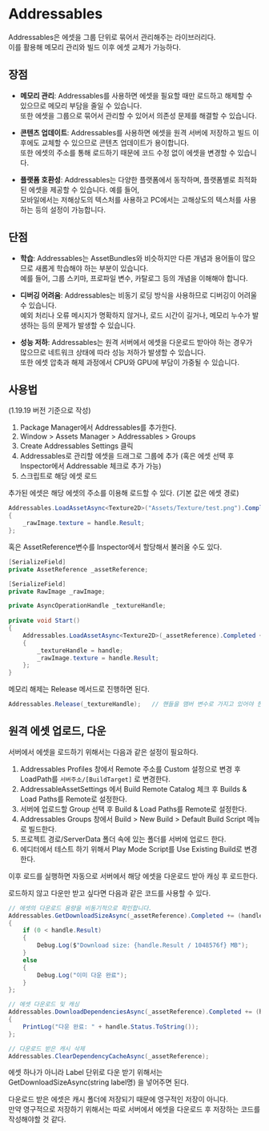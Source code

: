 # Addressables
Addressables은 에셋을 그룹 단위로 묶어서 관리해주는 라이브러리다.  
이를 활용해 메모리 관리와 빌드 이후 에셋 교체가 가능하다.

## 장점

- **메모리 관리**: Addressables를 사용하면 에셋을 필요할 때만 로드하고 해제할 수 있으므로 메모리 부담을 줄일 수 있습니다.  
또한 에셋을 그룹으로 묶어서 관리할 수 있어서 의존성 문제를 해결할 수 있습니다.

- **콘텐츠 업데이트**: Addressables를 사용하면 에셋을 원격 서버에 저장하고 빌드 이후에도 교체할 수 있으므로 콘텐츠 업데이트가 용이합니다.  
또한 에셋의 주소를 통해 로드하기 때문에 코드 수정 없이 에셋을 변경할 수 있습니다.

- **플랫폼 호환성**: Addressables는 다양한 플랫폼에서 동작하며, 플랫폼별로 최적화된 에셋을 제공할 수 있습니다. 예를 들어,  
모바일에서는 저해상도의 텍스처를 사용하고 PC에서는 고해상도의 텍스처를 사용하는 등의 설정이 가능합니다.

## 단점

- **학습**: Addressables는 AssetBundles와 비슷하지만 다른 개념과 용어들이 많으므로 새롭게 학습해야 하는 부분이 있습니다.  
예를 들어, 그룹 스키마, 프로파일 변수, 카탈로그 등의 개념을 이해해야 합니다.

- **디버깅 어려움**: Addressables는 비동기 로딩 방식을 사용하므로 디버깅이 어려울 수 있습니다.  
예외 처리나 오류 메시지가 명확하지 않거나, 로드 시간이 길거나, 메모리 누수가 발생하는 등의 문제가 발생할 수 있습니다.

- **성능 저하**: Addressables는 원격 서버에서 에셋을 다운로드 받아야 하는 경우가 많으므로 네트워크 상태에 따라 성능 저하가 발생할 수 있습니다.  
또한 에셋 압축과 해제 과정에서 CPU와 GPU에 부담이 가중될 수 있습니다.

## 사용법
(1.19.19 버전 기준으로 작성)
1. Package Manager에서 Addressables를 추가한다.
2. Window > Assets Manager > Addressables > Groups
3. Create Addressables Settings 클릭
4. Addressables로 관리할 에셋을 드래그로 그룹에 추가 (혹은 에셋 선택 후 Inspector에서 Addressable 체크로 추가 가능)
5. 스크립트로 해당 에셋 로드

추가된 에셋은 해당 에셋의 주소를 이용해 로드할 수 있다. (기본 값은 에셋 경로)
``` c#
Addressables.LoadAssetAsync<Texture2D>("Assets/Texture/test.png").Completed += (handle) =>
{
    _rawImage.texture = handle.Result;
};
```

혹은 AssetReference변수를 Inspector에서 할당해서 불러올 수도 있다.
``` c#
[SerializeField]
private AssetReference _assetReference;

[SerializeField]
private RawImage _rawImage;

private AsyncOperationHandle _textureHandle;
    
private void Start()
{
    Addressables.LoadAssetAsync<Texture2D>(_assetReference).Completed += (handle) =>
    {
        _textureHandle = handle;
        _rawImage.texture = handle.Result;
    };
}
```

메모리 해제는 Release 메서드로 진행하면 된다.
``` c#
Addressables.Release(_textureHandle);   // 핸들을 맴버 변수로 가지고 있어야 한다.
```

## 원격 에셋 업로드, 다운
서버에서 에셋을 로드하기 위해서는 다음과 같은 설정이 필요하다.
1. Addressables Profiles 창에서 Remote 주소를 Custom 설정으로 변경 후 LoadPath를 `서버주소/[BuildTarget]` 로 변경한다.
2. AddressableAssetSettings 에서 Build Remote Catalog 체크 후 Builds & Load Paths를 Remote로 설정한다.
3. 서버에 업로드할 Group 선택 후 Build & Load Paths를 Remote로 설정한다.
4. Addressables Groups 창에서 Build > New Build > Default Build Script 메뉴로 빌드한다.
5. 프로젝트 경로/ServerData 폴더 속에 있는 폴더를 서버에 업로드 한다.
6. 에디터에서 테스트 하기 위해서 Play Mode Script를 Use Existing Build로 변경한다.

이후 로드를 실행하면 자동으로 서버에서 해당 에셋을 다운로드 받아 캐싱 후 로드한다.

로드하지 않고 다운만 받고 싶다면 다음과 같은 코드를 사용할 수 있다.
``` c#
// 에셋의 다운로드 용량을 비동기적으로 확인합니다.
Addressables.GetDownloadSizeAsync(_assetReference).Completed += (handle) =>
{
    if (0 < handle.Result)
    {
        Debug.Log($"Download size: {handle.Result / 1048576f} MB");
    }
    else
    {
        Debug.Log("이미 다운 완료");
    }
};

// 에셋 다운로드 및 캐싱
Addressables.DownloadDependenciesAsync(_assetReference).Completed += (handle) =>
{
    PrintLog("다운 완료: " + handle.Status.ToString());
};

// 다운로드 받은 캐시 삭제
Addressables.ClearDependencyCacheAsync(_assetReference);
```
에셋 하나가 아니라 Label 단위로 다운 받기 위해서는 GetDownloadSizeAsync(string label명) 을 넣어주면 된다.

다운로드 받은 에셋은 캐시 폴더에 저장되기 때문에 영구적인 저장이 아니다.  
만약 영구적으로 저장하기 위해서는 따로 서버에서 에셋을 다운로드 후 저장하는 코드를 작성해야할 것 같다.
